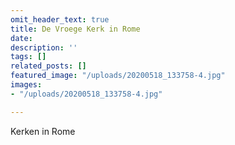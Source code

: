 ```yaml
---
omit_header_text: true
title: De Vroege Kerk in Rome
date: 
description: ''
tags: []
related_posts: []
featured_image: "/uploads/20200518_133758-4.jpg"
images:
- "/uploads/20200518_133758-4.jpg"

---
```

Kerken in Rome